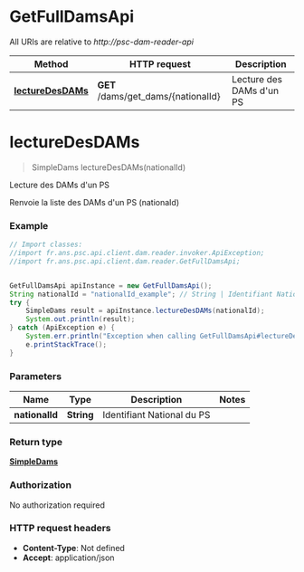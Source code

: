 # GetFullDamsApi

All URIs are relative to *http://psc-dam-reader-api*

Method | HTTP request | Description
------------- | ------------- | -------------
[**lectureDesDAMs**](GetFullDamsApi.md#lectureDesDAMs) | **GET** /dams/get_dams/{nationalId} | Lecture des DAMs d&#x27;un PS

<a name="lectureDesDAMs"></a>
# **lectureDesDAMs**
> SimpleDams lectureDesDAMs(nationalId)

Lecture des DAMs d&#x27;un PS

Renvoie la liste des DAMs d&#x27;un PS (nationaId)

### Example
```java
// Import classes:
//import fr.ans.psc.api.client.dam.reader.invoker.ApiException;
//import fr.ans.psc.api.client.dam.reader.GetFullDamsApi;


GetFullDamsApi apiInstance = new GetFullDamsApi();
String nationalId = "nationalId_example"; // String | Identifiant National du PS
try {
    SimpleDams result = apiInstance.lectureDesDAMs(nationalId);
    System.out.println(result);
} catch (ApiException e) {
    System.err.println("Exception when calling GetFullDamsApi#lectureDesDAMs");
    e.printStackTrace();
}
```

### Parameters

Name | Type | Description  | Notes
------------- | ------------- | ------------- | -------------
 **nationalId** | **String**| Identifiant National du PS |

### Return type

[**SimpleDams**](SimpleDams.md)

### Authorization

No authorization required

### HTTP request headers

 - **Content-Type**: Not defined
 - **Accept**: application/json

